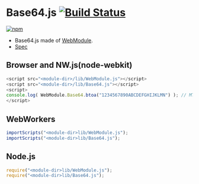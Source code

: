 # Base64.js [![Build Status](https://travis-ci.org/uupaa/Base64.js.svg)](https://travis-ci.org/uupaa/Base64.js)

[![npm](https://nodei.co/npm/uupaa.base64.js.svg?downloads=true&stars=true)](https://nodei.co/npm/uupaa.base64.js/)



- Base64.js made of [WebModule](https://github.com/uupaa/WebModule).
- [Spec](https://github.com/uupaa/Base64.js/wiki/Base64)

## Browser and NW.js(node-webkit)

```js
<script src="<module-dir>/lib/WebModule.js"></script>
<script src="<module-dir>/lib/Base64.js"></script>
<script>
console.log( WebModule.Base64.btoa("1234567890ABCDEFGHIJKLMN") ); // MTIzNDU2Nzg5MEFCQ0RFRkdISUpLTE1O
</script>
```

## WebWorkers

```js
importScripts("<module-dir>lib/WebModule.js");
importScripts("<module-dir>lib/Base64.js");

```

## Node.js

```js
require("<module-dir>lib/WebModule.js");
require("<module-dir>lib/Base64.js");

```

